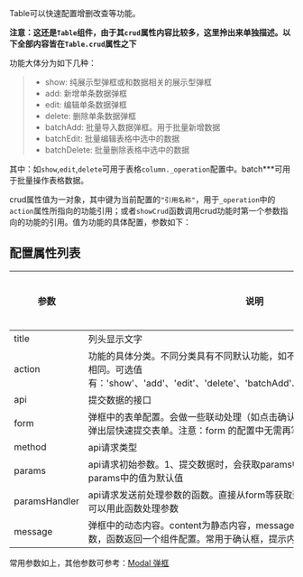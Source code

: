 Table可以快速配置增删改查等功能。

**注意：这还是`Table`组件，由于其`crud`属性内容比较多，这里拎出来单独描述。以下全部内容皆在`Table.crud`属性之下**

功能大体分为如下几种：

> * show: 纯展示型弹框或和数据相关的展示型弹框   
> * add: 新增单条数据弹框
> * edit: 编辑单条数据弹框
> * delete: 删除单条数据弹框
> * batchAdd: 批量导入数据弹框。用于批量新增数据
> * batchEdit: 批量编辑表格中选中的数据
> * batchDelete: 批量删除表格中选中的数据

其中：如`show`,`edit`,`delete`可用于表格`column._operation`配置中。batch***可用于批量操作表格数据。

crud属性值为一对象，其中键为当前配置的`"引用名称"`，用于`_operation`中的`action`属性所指向的功能引用；或者`showCrud`函数调用crud功能时第一个参数指向的功能的引用。值为功能的具体配置，参数如下：

## 配置属性列表

参数           | 说明                     | 类型             | 默认值 | 是否必填
--------------|--------------------------|-----------------|-------|-------
| title      | 列头显示文字               | string &#124; `config` | - |
action  | 功能的具体分类。不同分类具有不同默认功能，如不填，则认为action和引用名称相同。可选值有：'show'、'add'、'edit'、'delete'、'batchAdd'、'batchEdit'、'batchDelete'。 | string  | |
api    | 提交数据的接口 | string | |
form    | 弹框中的表单配置。会做一些联动处理（如点击确认按钮时自动提交数据），常用于弹出层快速提交表单。注意：form 的配置中无需再写form的 type 和 name 属性 | `config` | |
method | api请求类型 | string | 'get'|
params | api请求初始参数。1、提交数据时，会获取params中的值；2、form会填充params中的值为默认值 | object | |
paramsHandler | api请求发送前处理参数的函数。直接从form等获取到的参数可能不符合接口格式，可以用此函数处理参数 | function(params) {return params;} | |
message | 弹框中的动态内容。content为静态内容，message为一个函数，会传入params参数，函数返回一个组件配置。常用于确认框，提示内容为和数据相关的动态信息。 | |function(params) {return `config`;} | 

常用参数如上，其他参数可参考：[Modal 弹框](#/Custom/Modal)
